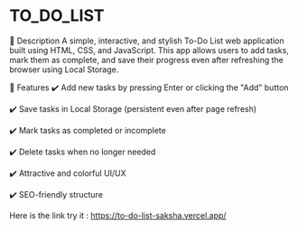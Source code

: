 # TO_DO_LIST
📝 Description
A simple, interactive, and stylish To-Do List web application built using HTML, CSS, and JavaScript. This app allows users to add tasks, mark them as complete, and save their progress even after refreshing the browser using Local Storage.

🎯 Features
✔️ Add new tasks by pressing Enter or clicking the "Add" button

✔️ Save tasks in Local Storage (persistent even after page refresh)

✔️ Mark tasks as completed or incomplete

✔️ Delete tasks when no longer needed

✔️ Attractive and colorful UI/UX

✔️ SEO-friendly structure

Here is the link try it : https://to-do-list-saksha.vercel.app/
